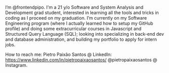 I’m @frontendpipo.
I'm a 21 y/o Software and System Analysis and Development grad student, interested in learning all the tools and tricks in coding as I proceed on my graduation.
I’m currently on my Software Engineering program (where I actually learned how to setup my GitHub profile) and doing some extracurricular courses in Javascript and Structured Query Language (SQL); looking into specializing in back-end dev and database administration, and building my portfolio to apply for intern jobs.

How to reach me:
Pietro Paixão Santos @ LinkedIn: https://www.linkedin.com/in/pietropaixaosantos/
@pietropaixaosantos @ Instagram.
